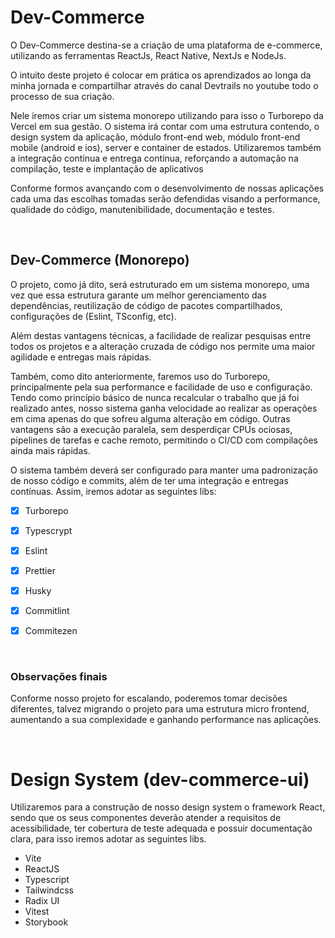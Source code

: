 # **Dev-Commerce**

O Dev-Commerce destina-se a criação de uma plataforma de e-commerce, utilizando as ferramentas ReactJs, React Native, NextJs e NodeJs.

O intuito deste projeto é colocar em prática os aprendizados ao longa da minha jornada e compartilhar através do canal Devtrails no youtube todo o processo de sua criação.

Nele iremos criar um sistema monorepo utilizando para isso o Turborepo da Vercel em sua gestão. O sistema irá contar com uma estrutura contendo, o design system da aplicação, módulo front-end web, módulo front-end mobile (android e ios), server e container de estados. Utilizaremos também a integração contínua e entrega contínua, reforçando a automação na compilação, teste e implantação de aplicativos

Conforme formos avançando com o desenvolvimento de nossas aplicações cada uma das escolhas tomadas serão defendidas visando a performance, qualidade do código, manutenibilidade, documentação e testes.

&nbsp;

## Dev-Commerce (Monorepo)

O projeto, como já dito, será estruturado em um sistema monorepo, uma vez que essa estrutura garante um melhor gerenciamento das dependências, reutilização de código de pacotes compartilhados, configurações de (Eslint, TSconfig, etc).

Além destas vantagens técnicas, a facilidade de realizar pesquisas entre todos os projetos e a alteração cruzada de código nos permite uma maior agilidade e entregas mais rápidas.

Também, como dito anteriormente, faremos uso do Turborepo, principalmente pela sua performance e facilidade de uso e configuração. Tendo como princípio básico de nunca recalcular o trabalho que já foi realizado antes, nosso sistema ganha velocidade ao realizar as operações em cima apenas do que sofreu alguma alteração em código. Outras vantagens são a execução paralela, sem desperdiçar CPUs ociosas, pipelines de tarefas e cache remoto, permitindo o CI/CD com compilações ainda mais rápidas.

O sistema também deverá ser configurado para manter uma padronização de nosso código e commits, além de ter uma integração e entregas contínuas. Assim, iremos adotar as seguintes libs:

- [x] Turborepo

- [x] Typescrypt

- [x] Eslint

- [x] Prettier

- [x] Husky

- [x] Commitlint

- [x] Commitezen

&nbsp;

### Observações finais

Conforme nosso projeto for escalando, poderemos tomar decisões diferentes, talvez migrando o projeto para uma estrutura micro frontend, aumentando a sua complexidade e ganhando performance nas aplicações.

&nbsp;

# Design System (dev-commerce-ui)

Utilizaremos para a construção de nosso design system o framework React, sendo que os seus componentes deverão atender a requisitos de acessibilidade, ter cobertura de teste adequada e possuir documentação clara, para isso iremos adotar as seguintes libs.

- Vite
- ReactJS
- Typescript
- Tailwindcss
- Radix UI
- Vitest
- Storybook

